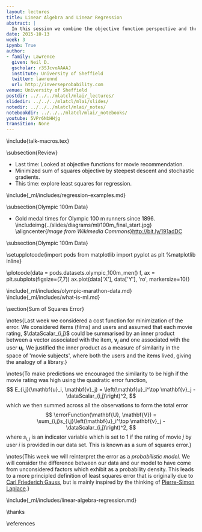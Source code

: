 ```yaml
---
layout: lectures
title: Linear Algebra and Linear Regression
abstract: |
  In this session we combine the objective function perspective and the probabilistic perspective on *linear regression*. We motivate the importance of *linear algebra* by showing how much faster we can complete a linear regression using linear algebra.
date: 2015-10-13
week: 3
ipynb: True
author:
- family: Lawrence
  given: Neil D.
  gscholar: r3SJcvoAAAAJ
  institute: University of Sheffield
  twitter: lawrennd
  url: http://inverseprobability.com
venue: University of Sheffield
postdir: ../../../mlatcl/mlai/_lectures/
slidedir: ../../../mlatcl/mlai/slides/
notedir: ../../../mlatcl/mlai/_notes/
notebookdir: ../../../mlatcl/mlai/_notebooks/
youtube: 5VPr6NbHHjg
transition: None
---
```


\include{talk-macros.tex}

\subsection{Review}

* Last time: Looked at objective functions for movie recommendation.
* Minimized sum of squares objective by steepest descent and stochastic gradients.
* This time: explore least squares for regression.

\include{_ml/includes/regression-examples.md}

\subsection{Olympic 100m Data}

*  Gold medal times for Olympic 100 m runners since 1896.
\includeimg{../slides/diagrams/ml/100m_final_start.jpg}
\aligncenter{*Image from Wikimedia Commons*}<http://bit.ly/191adDC>

\subsection{Olympic 100m Data}

\setupplotcode{import pods
from matplotlib import pyplot as plt
%matplotlib inline}

\plotcode{data = pods.datasets.olympic_100m_men()
f, ax = plt.subplots(figsize=(7,7))
ax.plot(data['X'], data['Y'], 'ro', markersize=10)}

\include{_ml/includes/olympic-marathon-data.md}
\include{_ml/includes/what-is-ml.md}

\section{Sum of Squares Error}

\notes{Last week we considered a cost function for minimization of the error. We considered items (films) and users and assumed that each movie rating, $\dataScalar_{i,j}$ could be summarised by an inner product between a vector associated with the item, $\mathbf{v}_j$ and one associated with the user $\mathbf{u}_i$. We justified the inner product as a measure of similarity in the space of 'movie subjects', where both the users and the items lived, giving the analogy of a library.}

\notes{To make predictions we encouraged the similarity to be high if the movie rating was high using the quadratic error function,
$$
E_{i,j}(\mathbf{u}_i, \mathbf{v}_j) = \left(\mathbf{u}_i^\top \mathbf{v}_j -
\dataScalar_{i,j}\right)^2,
$$
which we then summed across all the observations to form the total error
$$
\errorFunction(\mathbf{U}, \mathbf{V}) =
\sum_{i,j}s_{i,j}\left(\mathbf{u}_i^\top \mathbf{v}_j - \dataScalar_{i,j}\right)^2,
$$
where $s_{i,j}$ is an indicator variable which is set to 1 if the rating of movie $j$ by user $i$ is provided in our data set. This is known as a sum of squares error.}

\notes{This week we will reinterpret the error as a *probabilistic model*. We will consider the difference between our data and our model to have come from unconsidered factors which exhibit as a probability density. This leads to a more principled definition of least squares error that is originally due to [Carl Friederich Gauss](https://en.wikipedia.org/wiki/Carl_Friedrich_Gauss), but is mainly inspired by the thinking of [Pierre-Simon Laplace](https://en.wikipedia.org/wiki/Pierre-Simon_Laplace).}

\include{_ml/includes/linear-algebra-regression.md}

\thanks

\references
